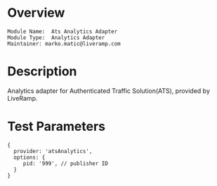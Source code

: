 # Overview

```
Module Name:  Ats Analytics Adapter
Module Type:  Analytics Adapter
Maintainer: marko.matic@liveramp.com
```

# Description

Analytics adapter for Authenticated Traffic Solution(ATS), provided by LiveRamp.

# Test Parameters

```
{
  provider: 'atsAnalytics',
  options: {
     pid: '999', // publisher ID
  }
}
```
